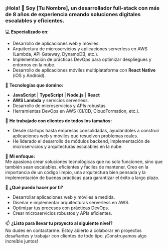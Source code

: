 ### ¡Hola! 👋 Soy [Tu Nombre], un desarrollador full-stack con más de 8 años de experiencia creando soluciones digitales escalables y eficientes.

💻 **Especializado en:**  
- Desarrollo de aplicaciones web y móviles.  
- Arquitectura de microservicios y aplicaciones serverless en AWS (Lambda, API Gateway, DynamoDB, etc.).  
- Implementación de prácticas DevOps para optimizar despliegues y entornos en la nube.  
- Desarrollo de aplicaciones móviles multiplataforma con **React Native** (iOS y Android).  

🚀 **Tecnologías que domino:**  
- **JavaScript** | **TypeScript** | **Node.js** | **React**  
- **AWS Lambda** y servicios serverless.  
- Desarrollo de microservicios y APIs robustas.  
- Herramientas DevOps en AWS (CI/CD, CloudFormation, etc.).  

📱 **He trabajado con clientes de todos los tamaños:**  
- Desde startups hasta empresas consolidadas, ayudándoles a construir aplicaciones web y móviles que resuelven problemas reales.  
- He liderado el desarrollo de módulos backend, implementación de microservicios y arquitecturas escalables en la nube.  

🌟 **Mi enfoque:**  
Me apasiona crear soluciones tecnológicas que no solo funcionen, sino que también sean escalables, eficientes y fáciles de mantener. Creo en la importancia de un código limpio, una arquitectura bien pensada y la implementación de buenas prácticas para garantizar el éxito a largo plazo.  

🔧 **¿Qué puedo hacer por ti?**  
- Desarrollar aplicaciones web y móviles a medida.  
- Diseñar e implementar arquitecturas serverless en AWS.  
- Optimizar tus procesos con prácticas DevOps.  
- Crear microservicios robustos y APIs eficientes.  

📫 **¿Listo para llevar tu proyecto al siguiente nivel?**  
No dudes en contactarme. Estoy abierto a colaborar en proyectos desafiantes y trabajar con clientes de todo tipo. ¡Construyamos algo increíble juntos!  